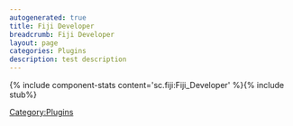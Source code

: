 ```yaml
---
autogenerated: true
title: Fiji Developer
breadcrumb: Fiji Developer
layout: page
categories: Plugins
description: test description
---
```


{% include component-stats content='sc.fiji:Fiji\_Developer' %}{% include stub%}


[Category:Plugins](Category_Plugins "wikilink")

